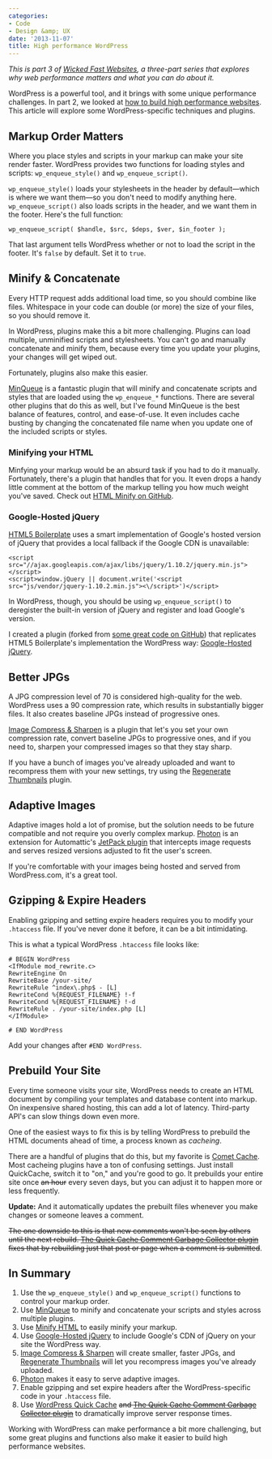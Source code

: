 ```yaml
---
categories:
- Code
- Design &amp; UX
date: '2013-11-07'
title: High performance WordPress
---
```


<em>This is part 3 of <a href="https://gomakethings.com/wicked-fast-websites/">Wicked Fast Websites</a>, a three-part series that explores why web performance matters and what you can do about it.</em>

WordPress is a powerful tool, and it brings with some unique performance challenges. In part 2, we looked at <a href="https://gomakethings.com/how-to-build-a-high-performance-website/">how to build high performance websites</a>. This article will explore some WordPress-specific techniques and plugins.

<!--more-->

<h2>Markup Order Matters</h2>

Where you place styles and scripts in your markup can make your site render faster. WordPress provides two functions for loading styles and scripts: <code>wp_enqueue_style()</code> and <code>wp_enqueue_script()</code>.

<code>wp_enqueue_style()</code> loads your stylesheets in the header by default&mdash;which is where we want them&mdash;so you don't need to modify anything here. <code>wp_enqueue_script()</code> also loads scripts in the header, and we want them in the footer. Here's the full function:

<pre><code class="language-php">wp_enqueue_script( $handle, $src, $deps, $ver, $in_footer );</code></pre>

That last argument tells WordPress whether or not to load the script in the footer. It's <code>false</code> by default. Set it to <code>true</code>.

<h2>Minify &amp; Concatenate</h2>

Every HTTP request adds additional load time, so you should combine like files. Whitespace in your code can double (or more) the size of your files, so you should remove it.

In WordPress, plugins make this a bit more challenging. Plugins can load multiple, unminified scripts and stylesheets. You can't go and manually concatenate and minify them, because every time you update your plugins, your changes will get wiped out.

Fortunately, plugins also make this easier.

<a href="http://wordpress.org/plugins/minqueue/">MinQueue</a> is a fantastic plugin that will minify and concatenate scripts and styles that are loaded using the <code>wp_enqueue_*</code> functions. There are several other plugins that do this as well, but I've found MinQueue is the best balance of features, control, and ease-of-use. It even includes cache busting by changing the concatenated file name when you update one of the included scripts or styles.

<h3>Minifying your HTML</h3>

Minfying your markup would be an absurd task if you had to do it manually. Fortunately, there's a plugin that handles that for you. It even drops a handy little comment at the bottom of the markup telling you how much weight you've saved. Check out <a href="http://github.com/cferdinandi/html-minify/">HTML Minify on GitHub</a>.

<h3>Google-Hosted jQuery</h3>

<a href="http://html5boilerplate.com/">HTML5 Boilerplate</a> uses a smart implementation of Google's hosted version of jQuery that provides a local fallback if the Google CDN is unavailable:

<pre><code class="language-markup">&lt;script src="//ajax.googleapis.com/ajax/libs/jquery/1.10.2/jquery.min.js"&gt;&lt;/script&gt;
&lt;script&gt;window.jQuery || document.write('&lt;script src="js/vendor/jquery-1.10.2.min.js"&gt;&lt;\/script&gt;')&lt;/script&gt;</code></pre>

In WordPress, though, you should be using <code>wp_enqueue_script()</code> to deregister the built-in version of jQuery and register and load Google's version.

I created a plugin (forked from <a href="https://gist.github.com/wpsmith/4083811">some great code on GitHub</a>) that replicates HTML5 Boilerplate's implementation the WordPress way: <a href="http://github.com/cferdinandi/google-hosted-jquery/">Google-Hosted jQuery</a>.

<h2>Better JPGs</h2>

A JPG compression level of 70 is considered high-quality for the web. WordPress uses a 90 compression rate, which results in substantially bigger files. It also creates baseline JPGs instead of progressive ones.

<a href="https://github.com/cferdinandi/image-compress-and-sharpen">Image Compress &amp; Sharpen</a> is a plugin that let's you set your own compression rate, convert baseline JPGs to progressive ones, and if you need to, sharpen your compressed images so that they stay sharp.

If you have a bunch of images you've already uploaded and want to recompress them with your new settings, try using the <a href="http://wordpress.org/plugins/regenerate-thumbnails/">Regenerate Thumbnails</a> plugin.

<h2>Adaptive Images</h2>

Adaptive images hold a lot of promise, but the solution needs to be future compatible and not require you overly complex markup. <a href="http://jetpack.me/support/photon/">Photon</a> is an extension for Automattic's <a href="http://jetpack.me">JetPack plugin</a> that intercepts image requests and serves resized versions adjusted to fit the user's screen.

If you're comfortable with your images being hosted and served from WordPress.com, it's a great tool.

<h2>Gzipping &amp; Expire Headers</h2>

Enabling gzipping and setting expire headers requires you to modify your <code>.htaccess</code> file. If you've never done it before, it can be a bit intimidating.

This is what a typical WordPress <code>.htaccess</code> file looks like:

<pre><code># BEGIN WordPress
&lt;IfModule mod_rewrite.c&gt;
RewriteEngine On
RewriteBase /your-site/
RewriteRule ^index\.php$ - [L]
RewriteCond %{REQUEST_FILENAME} !-f
RewriteCond %{REQUEST_FILENAME} !-d
RewriteRule . /your-site/index.php [L]
&lt;/IfModule&gt;

# END WordPress
</code></pre>

Add your changes after <code>#END WordPress</code>.

<h2>Prebuild Your Site</h2>

Every time someone visits your site, WordPress needs to create an HTML document by compiling your templates and database content into markup. On inexpensive shared hosting, this can add a lot of latency. Third-party API's can slow things down even more.

One of the easiest ways to fix this is by telling WordPress to prebuild the HTML documents ahead of time, a process known as <em>cacheing</em>.

There are a handful of plugins that do this, but my favorite is <a href="https://wordpress.org/plugins/comet-cache/">Comet Cache</a>. Most cacheing plugins have a ton of confusing settings. Just install QuickCache, switch it to "on," and you're good to go. It prebuilds your entire site once <del datetime="2014-09-29T03:34:15+00:00">an hour</del> every seven days, but you can adjust it to happen more or less frequently.

**Update:** And it automatically updates the prebuilt files whenever you make changes or someone leaves a comment.

<del datetime="2014-09-29T03:34:15+00:00">The one downside to this is that new comments won't be seen by others until the next rebuild. <a href="http://wordpress.org/plugins/quick-cache-comment-garbagecollector/">The Quick Cache Comment Garbage Collector plugin</a> fixes that by rebuilding just that post or page when a comment is submitted</del>.

<h2>In Summary</h2>

<ol>
<li>Use the <code>wp_enqueue_style()</code> and <code>wp_enqueue_script()</code> functions to control your markup order.</li>
<li>Use <a href="http://wordpress.org/plugins/minqueue/">MinQueue</a> to minify and concatenate your scripts and styles across multiple plugins.</li>
<li>Use <a href="http://github.com/cferdinandi/html-minify/">Minify HTML</a> to easily minify your markup.</li>
<li>Use <a href="http://github.com/cferdinandi/google-hosted-jquery/">Google-Hosted jQuery</a> to include Google's CDN of jQuery on your site the WordPress way.</li>
<li><a href="https://github.com/cferdinandi/image-compress-and-sharpen">Image Compress &amp; Sharpen</a> will create smaller, faster JPGs, and <a href="http://wordpress.org/plugins/regenerate-thumbnails/">Regenerate Thumbnails</a> will let you recompress images you've already uploaded.</li>
<li><a href="http://jetpack.me/support/photon/">Photon</a> makes it easy to serve adaptive images.</li>
<li>Enable gzipping and set expire headers after the WordPress-specific code in your <code>.htaccess</code> file.</li>
<li>Use <a href="https://wordpress.org/plugins/quick-cache/">WordPress Quick Cache</a> <del datetime="2014-09-29T03:37:18+00:00">and <a href="http://wordpress.org/plugins/quick-cache-comment-garbagecollector/">The Quick Cache Comment Garbage Collector plugin</a></del> to dramatically improve server response times.</li>
</ol>

Working with WordPress can make performance a bit more challenging, but some great plugins and functions also make it easier to build high performance websites.